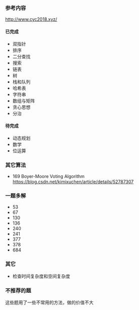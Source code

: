 ### 参考内容
http://www.cyc2018.xyz/

#### 已完成
* 双指针
* 排序
* 二分查找
* 搜索
* 链表
* 树
* 栈和队列
* 哈希表
* 字符串 
* 数组与矩阵
* 贪心思想
* 分治

#### 待完成
* 动态规划
* 数学
* 位运算

### 其它算法
* 169 Boyer-Moore Voting Algorithm https://blog.csdn.net/kimixuchen/article/details/52787307

### 一题多解
* 53
* 67
* 130
* 136
* 240
* 241
* 377
* 378
* 684

### 其它
* 检查时间复杂度和空间复杂度

### 不推荐的题
这些题用了一些不常用的方法，做的价值不大
